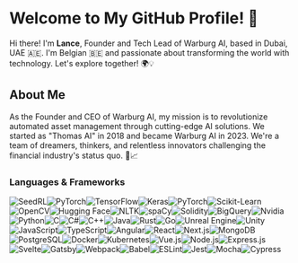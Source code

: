 
# Welcome to My GitHub Profile! 👋


Hi there! I'm **Lance**, Founder and Tech Lead of Warburg AI, based in Dubai, UAE 🇦🇪. I'm Belgian 🇧🇪 and passionate about transforming the world with technology. Let's explore together! 🌍💡

## About Me

As the Founder and CEO of Warburg AI, my mission is to revolutionize automated asset management through cutting-edge AI solutions. We started as "Thomas AI" in 2018 and became Warburg AI in 2023. We're a team of dreamers, thinkers, and relentless innovators challenging the financial industry's status quo. 🚀📈

### Languages & Frameworks

![SeedRL](https://img.shields.io/badge/Google_SeedRL-FF6F00?style=for-the-badge&logo=google&logoColor=white)![PyTorch](https://img.shields.io/badge/PyTorch-EE4C2C?style=for-the-badge&logo=pytorch&logoColor=white)![TensorFlow](https://img.shields.io/badge/TensorFlow-FF6F00?style=for-the-badge&logo=tensorflow&logoColor=white)![Keras](https://img.shields.io/badge/Keras-D00000?style=for-the-badge&logo=keras&logoColor=white)![PyTorch](https://img.shields.io/badge/PyTorch-EE4C2C?style=for-the-badge&logo=pytorch&logoColor=white)![Scikit-Learn](https://img.shields.io/badge/Scikit--Learn-F7931E?style=for-the-badge&logo=scikit-learn&logoColor=white)![OpenCV](https://img.shields.io/badge/OpenCV-5C3EE8?style=for-the-badge&logo=opencv&logoColor=white)![Hugging Face](https://img.shields.io/badge/Hugging%20Face-FFAE00?style=for-the-badge&logo=hugging-face&logoColor=white)![NLTK](https://img.shields.io/badge/NLTK-0277BD?style=for-the-badge&logo=nltk&logoColor=white)![spaCy](https://img.shields.io/badge/spaCy-09A3D5?style=for-the-badge&logo=spacy&logoColor=white)![Solidity](https://img.shields.io/badge/Solidity-363636?style=for-the-badge&logo=solidity&logoColor=white)![BigQuery](https://img.shields.io/badge/BigQuery-4285F4?style=for-the-badge&logo=google-cloud&logoColor=white)![Nvidia](https://img.shields.io/badge/Nvidia-76B900?style=for-the-badge&logo=nvidia&logoColor=white)![Python](https://img.shields.io/badge/Python-3776AB?style=for-the-badge&logo=python&logoColor=white)![C](https://img.shields.io/badge/C-A8B9CC?style=for-the-badge&logo=c&logoColor=white)![C#](https://img.shields.io/badge/C%23-239120?style=for-the-badge&logo=c-sharp&logoColor=white)![C++](https://img.shields.io/badge/C++-00599C?style=for-the-badge&logo=c%2B%2B&logoColor=white)![Java](https://img.shields.io/badge/Java-007396?style=for-the-badge&logo=java&logoColor=white)![Rust](https://img.shields.io/badge/Rust-000000?style=for-the-badge&logo=rust&logoColor=white)![Go](https://img.shields.io/badge/Go-00ADD8?style=for-the-badge&logo=go&logoColor=white)![Unreal Engine](https://img.shields.io/badge/Unreal%20Engine-313131?style=for-the-badge&logo=unreal-engine&logoColor=white)![Unity](https://img.shields.io/badge/Unity-000000?style=for-the-badge&logo=unity&logoColor=white)![JavaScript](https://img.shields.io/badge/JavaScript-F7DF1E?style=for-the-badge&logo=javascript&logoColor=black)![TypeScript](https://img.shields.io/badge/TypeScript-007ACC?style=for-the-badge&logo=typescript&logoColor=white)![Angular](https://img.shields.io/badge/Angular-DD0031?style=for-the-badge&logo=angular&logoColor=white)![React](https://img.shields.io/badge/React-61DAFB?style=for-the-badge&logo=react&logoColor=black)![Next.js](https://img.shields.io/badge/Next.js-000000?style=for-the-badge&logo=nextdotjs&logoColor=white)![MongoDB](https://img.shields.io/badge/MongoDB-47A248?style=for-the-badge&logo=mongodb&logoColor=white)![PostgreSQL](https://img.shields.io/badge/PostgreSQL-336791?style=for-the-badge&logo=postgresql&logoColor=white)![Docker](https://img.shields.io/badge/Docker-2496ED?style=for-the-badge&logo=docker&logoColor=white)![Kubernetes](https://img.shields.io/badge/Kubernetes-326CE5?style=for-the-badge&logo=kubernetes&logoColor=white)![Vue.js](https://img.shields.io/badge/Vue.js-4FC08D?style=for-the-badge&logo=vue-dot-js&logoColor=white)![Node.js](https://img.shields.io/badge/Node.js-339933?style=for-the-badge&logo=nodedotjs&logoColor=white)![Express.js](https://img.shields.io/badge/Express.js-000000?style=for-the-badge&logo=express&logoColor=white)![Svelte](https://img.shields.io/badge/Svelte-FF3E00?style=for-the-badge&logo=svelte&logoColor=white)![Gatsby](https://img.shields.io/badge/Gatsby-663399?style=for-the-badge&logo=gatsby&logoColor=white)![Webpack](https://img.shields.io/badge/Webpack-8DD6F9?style=for-the-badge&logo=webpack&logoColor=black)![Babel](https://img.shields.io/badge/Babel-F9DC3E?style=for-the-badge&logo=babel&logoColor=black)![ESLint](https://img.shields.io/badge/ESLint-4B32C3?style=for-the-badge&logo=eslint&logoColor=white)![Jest](https://img.shields.io/badge/Jest-C21325?style=for-the-badge&logo=jest&logoColor=white)![Mocha](https://img.shields.io/badge/Mocha-8D6748?style=for-the-badge&logo=mocha&logoColor=white)![Cypress](https://img.shields.io/badge/Cypress-17202C?style=for-the-badge&logo=cypress&logoColor=white)


